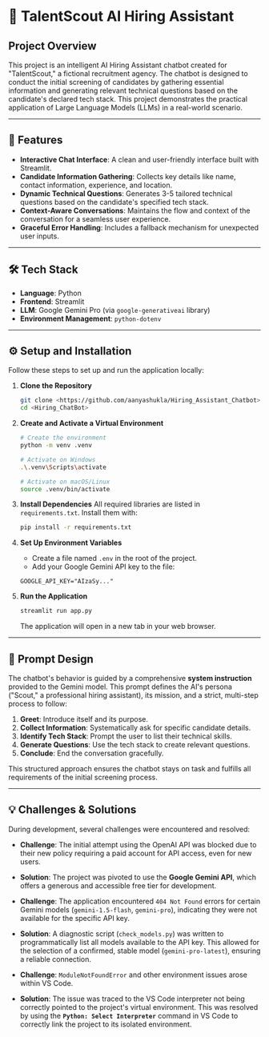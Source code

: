 # 🤖 TalentScout AI Hiring Assistant

## Project Overview

This project is an intelligent AI Hiring Assistant chatbot created for "TalentScout," a fictional recruitment agency. The chatbot is designed to conduct the initial screening of candidates by gathering essential information and generating relevant technical questions based on the candidate's declared tech stack. This project demonstrates the practical application of Large Language Models (LLMs) in a real-world scenario.

---

## 🚀 Features

* **Interactive Chat Interface**: A clean and user-friendly interface built with Streamlit. 
* **Candidate Information Gathering**: Collects key details like name, contact information, experience, and location. 
* **Dynamic Technical Questions**: Generates 3-5 tailored technical questions based on the candidate's specified tech stack. 
* **Context-Aware Conversations**: Maintains the flow and context of the conversation for a seamless user experience. 
* **Graceful Error Handling**: Includes a fallback mechanism for unexpected user inputs. 

---

## 🛠️ Tech Stack
* **Language**: Python
* **Frontend**: Streamlit
* **LLM**: Google Gemini Pro (via `google-generativeai` library)
* **Environment Management**: `python-dotenv`

---

## ⚙️ Setup and Installation

Follow these steps to set up and run the application locally:

1.  **Clone the Repository**
    ```bash
    git clone <https://github.com/aanyashukla/Hiring_Assistant_Chatbot>
    cd <Hiring_ChatBot>
    ```

2.  **Create and Activate a Virtual Environment**
    ```bash
    # Create the environment
    python -m venv .venv

    # Activate on Windows
    .\.venv\Scripts\activate

    # Activate on macOS/Linux
    source .venv/bin/activate
    ```

3.  **Install Dependencies**
    All required libraries are listed in `requirements.txt`. Install them with:
    ```bash
    pip install -r requirements.txt
    ```

4.  **Set Up Environment Variables**
    * Create a file named `.env` in the root of the project.
    * Add your Google Gemini API key to the file:
    ```
    GOOGLE_API_KEY="AIzaSy..."
    ```

5.  **Run the Application**
    ```bash
    streamlit run app.py
    ```
    The application will open in a new tab in your web browser.

---

## 📝 Prompt Design

The chatbot's behavior is guided by a comprehensive **system instruction** provided to the Gemini model. This prompt defines the AI's persona ("Scout," a professional hiring assistant), its mission, and a strict, multi-step process to follow:
1.  **Greet**: Introduce itself and its purpose.
2.  **Collect Information**: Systematically ask for specific candidate details.
3.  **Identify Tech Stack**: Prompt the user to list their technical skills.
4.  **Generate Questions**: Use the tech stack to create relevant questions.
5.  **Conclude**: End the conversation gracefully.

This structured approach ensures the chatbot stays on task and fulfills all requirements of the initial screening process. 

---

## 💡 Challenges & Solutions

During development, several challenges were encountered and resolved:

* **Challenge**: The initial attempt using the OpenAI API was blocked due to their new policy requiring a paid account for API access, even for new users.
* **Solution**: The project was pivoted to use the **Google Gemini API**, which offers a generous and accessible free tier for development.

* **Challenge**: The application encountered `404 Not Found` errors for certain Gemini models (`gemini-1.5-flash`, `gemini-pro`), indicating they were not available for the specific API key.
* **Solution**: A diagnostic script (`check_models.py`) was written to programmatically list all models available to the API key. This allowed for the selection of a confirmed, stable model (`gemini-pro-latest`), ensuring a reliable connection.

* **Challenge**: `ModuleNotFoundError` and other environment issues arose within VS Code.
* **Solution**: The issue was traced to the VS Code interpreter not being correctly pointed to the project's virtual environment. This was resolved by using the **`Python: Select Interpreter`** command in VS Code to correctly link the project to its isolated environment.